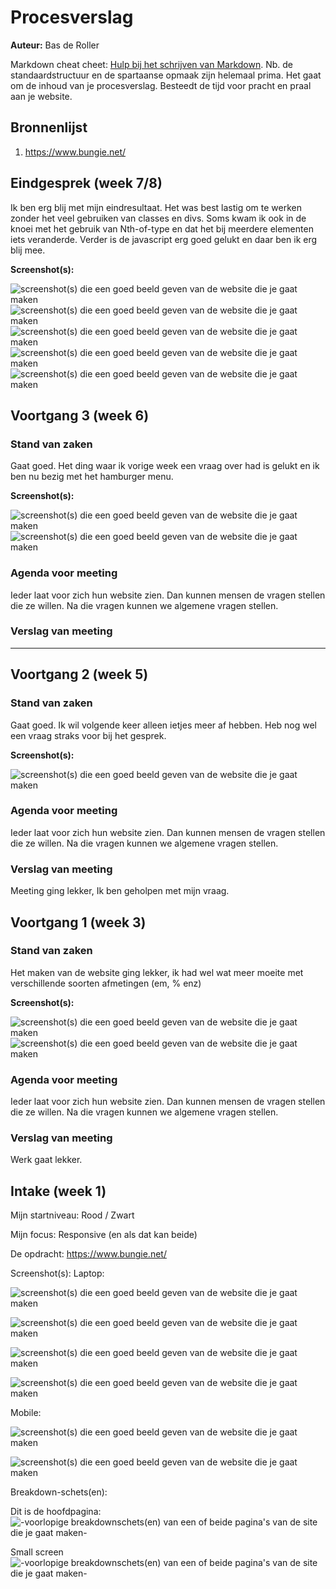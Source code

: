 # Procesverslag
**Auteur:** Bas de Roller

Markdown cheat cheet: [Hulp bij het schrijven van Markdown](https://github.com/adam-p/markdown-here/wiki/Markdown-Cheatsheet). Nb. de standaardstructuur en de spartaanse opmaak zijn helemaal prima. Het gaat om de inhoud van je procesverslag. Besteedt de tijd voor pracht en praal aan je website.



## Bronnenlijst
1. https://www.bungie.net/


## Eindgesprek (week 7/8)

Ik ben erg blij met mijn eindresultaat. Het was best lastig om te werken zonder het veel gebruiken van classes en divs.
Soms kwam ik ook in de knoei met het gebruik van Nth-of-type en dat het bij meerdere elementen iets veranderde.
Verder is de javascript erg goed gelukt en daar ben ik erg blij mee.

**Screenshot(s):**

![screenshot(s) die een goed beeld geven van de website die je gaat maken](images/screenshoteindgesprek1.png)
![screenshot(s) die een goed beeld geven van de website die je gaat maken](images/screenshoteindgesprek2.png)
![screenshot(s) die een goed beeld geven van de website die je gaat maken](images/screenshoteindgesprek3.png)
![screenshot(s) die een goed beeld geven van de website die je gaat maken](images/screenshoteindgesprek4.png)
![screenshot(s) die een goed beeld geven van de website die je gaat maken](images/screenshoteindgesprek5.png)



## Voortgang 3 (week 6)

### Stand van zaken

Gaat goed. Het ding waar ik vorige week een vraag over had is gelukt en ik ben nu bezig met het hamburger menu.

**Screenshot(s):**

![screenshot(s) die een goed beeld geven van de website die je gaat maken](images/screenshotgesprek1.png)
![screenshot(s) die een goed beeld geven van de website die je gaat maken](images/screenshotgesprek2.png)

### Agenda voor meeting

Ieder laat voor zich hun website zien. Dan kunnen mensen de vragen stellen die ze willen. Na die vragen kunnen we algemene vragen stellen.

### Verslag van meeting

---



## Voortgang 2 (week 5)

### Stand van zaken

Gaat goed. Ik wil volgende keer alleen ietjes meer af hebben. Heb nog wel een vraag straks voor bij het gesprek.

**Screenshot(s):**

![screenshot(s) die een goed beeld geven van de website die je gaat maken](images/Voortgang2frondend.png)

### Agenda voor meeting

Ieder laat voor zich hun website zien. Dan kunnen mensen de vragen stellen die ze willen. Na die vragen kunnen we algemene vragen stellen.

### Verslag van meeting

Meeting ging lekker, Ik ben geholpen met mijn vraag.




## Voortgang 1 (week 3)

### Stand van zaken

Het maken van de website ging lekker, ik had wel wat meer moeite met verschillende soorten afmetingen (em, % enz)

**Screenshot(s):**

![screenshot(s) die een goed beeld geven van de website die je gaat maken](images/Voortgang.png)
![screenshot(s) die een goed beeld geven van de website die je gaat maken](images/Voortgang2.png)

### Agenda voor meeting

Ieder laat voor zich hun website zien. Dan kunnen mensen de vragen stellen die ze willen. Na die vragen kunnen we algemene vragen stellen.

### Verslag van meeting

Werk gaat lekker.



## Intake (week 1)

Mijn startniveau: Rood / Zwart

Mijn focus: Responsive (en als dat kan beide)

De opdracht: https://www.bungie.net/

Screenshot(s):
Laptop:

![screenshot(s) die een goed beeld geven van de website die je gaat maken](images/HomeBungienet.png)

![screenshot(s) die een goed beeld geven van de website die je gaat maken](images/HomeBungienet2.png)

![screenshot(s) die een goed beeld geven van de website die je gaat maken](images/BungienetBeyond.png)

![screenshot(s) die een goed beeld geven van de website die je gaat maken](images/SeasonsBungienet.png)

Mobile:

![screenshot(s) die een goed beeld geven van de website die je gaat maken](images/MobileHome.jpeg)

![screenshot(s) die een goed beeld geven van de website die je gaat maken](images/MobileNav.jpeg)

Breakdown-schets(en):

Dit is de hoofdpagina:
![-voorlopige breakdownschets(en) van een of beide pagina's van de site die je gaat maken-](images/Wireframe1.png)

Small screen
![-voorlopige breakdownschets(en) van een of beide pagina's van de site die je gaat maken-](images/bungienetsmall.png)
